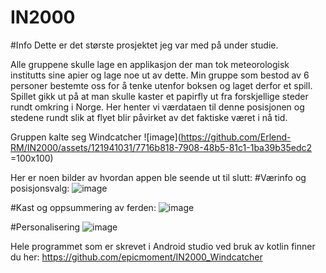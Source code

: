 # IN2000

#Info
Dette er det største prosjektet jeg var med på under studie. 

Alle gruppene skulle lage en applikasjon der man tok meteorologisk institutts sine apier og lage noe ut av dette. 
Min gruppe som bestod av 6 personer bestemte oss for å tenke utenfor boksen og laget derfor et spill.
Spillet gikk ut på at man skulle kaster et papirfly ut fra forskjellige steder rundt omkring i Norge. Her henter
vi værdataen til denne posisjonen og stedene rundt slik at flyet blir påvirket av det faktiske været i nå tid.

Gruppen kalte seg Windcatcher ![image](https://github.com/Erlend-RM/IN2000/assets/121941031/7716b818-7908-48b5-81c1-1ba39b35edc2 =100x100)

Her er noen bilder av hvordan appen ble seende ut til slutt:
#Værinfo og posisjonsvalg:
![image](https://github.com/Erlend-RM/IN2000/assets/121941031/536741bc-37a8-4be3-9e94-e974fc6859ac)

#Kast og oppsummering av ferden:
![image](https://github.com/Erlend-RM/IN2000/assets/121941031/8521ff79-3c95-48dd-9e23-215f76218fd3)

#Personalisering
![image](https://github.com/Erlend-RM/IN2000/assets/121941031/334a1e75-7c5c-406a-9f62-43607e615606)


Hele programmet som er skrevet i Android studio ved bruk av kotlin finner du her:
https://github.com/epicmoment/IN2000_Windcatcher
